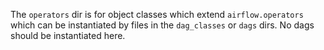 The `operators` dir is for object classes which extend `airflow.operators` which
can be instantiated by files in the `dag_classes` or `dags` dirs.
No dags should be instantiated here.
